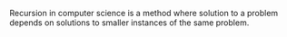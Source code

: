 Recursion in computer science is a method where solution to a problem depends on solutions
to smaller instances of the same problem.

